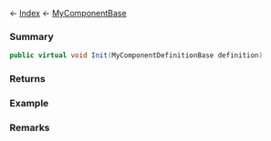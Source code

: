 ← [Index](Api-Index) ← [MyComponentBase](VRage.Game.Components.MyComponentBase)

### Summary

```csharp
public virtual void Init(MyComponentDefinitionBase definition)
```

### Returns

### Example

### Remarks

